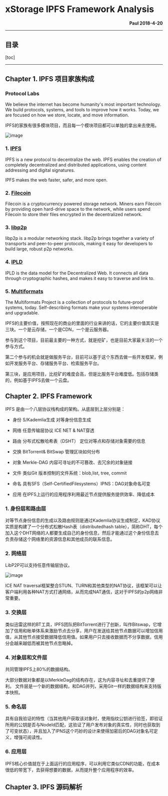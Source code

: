 # xStorage IPFS Framework Analysis

**<p align="right">Paul 2018-4-20</p>**

***
## 目录
[toc]
***

## Chapter 1. IPFS 项目家族构成

### Protocol Labs

We believe the internet has become humanity's most important technology. We build protocols, systems, and tools to improve how it works. Today, we are focused on how we store, locate, and move information.

IPFS的家族有很多模块项目，而且每一个模块项目都可以单独的拿出来去使用。

![image](https://github.com/xStorage/documents/raw/master/Resource/ipfs-familly)

### 1. [IPFS](https://ipfs.io)

IPFS is a new protocol to decentralize the web. IPFS enables the creation of completely decentralized and distributed applications, using content addressing and digital signatures.

IPFS makes the web faster, safer, and more open.

### 2. [Filecoin](https://filecoin.io)

Filecoin is a cryptocurrency powered storage network. Miners earn Filecoin by providing open hard-drive space to the network, while users spend Filecoin to store their files encrypted in the decentralized network.

### 3. [libp2p](https://libp2p.io)

libp2p is a modular networking stack. libp2p brings together a variety of transports and peer-to-peer protocols, making it easy for developers to build large, robust p2p networks.

### 4. [IPLD](https://ipld.io)

IPLD is the data model for the Decentralized Web. It connects all data through cryptographic hashes, and makes it easy to traverse and link to.

### 5. [Multiformats](http://multiformats.io/)

The Multiformats Project is a collection of protocols to future-proof systems, today. Self-describing formats make your systems interoperable and upgradable.


IPFS的主要价值，按照现在的商业的里面的行业来讲的话，它的主要价值其实是三块。一个是云存储，一个是CDN，一个是云服务器。

参与到这个项目，目前最主要的一种方式，就是挖矿，也是目前大家最关注的一个参与方式。

第二个参与的机会就是做服务平台，目前可以基于这个东西去做一些开发框架，例如开发服务平台、存储服务平台、检索服务平台。

第三块，是应用项目，比挖矿的难度会高，但是比服务平台难度低。包括存储类的，例如基于IPFS去做一个云盘。

## Chapter 2. IPFS Framework

IPFS 是由一个八层协议栈构成的架构。从底层到上层分别是：

- 身份       S/Kademlia生成     对等身份信息生成

- 网络       任意传输层协议     ICE NET & NAT穿透

- 路由       分布式松散哈希表（DSHT）    定位对等点和存储对象需要的信息

- 交换       BitTorrent& BitSwap     管理区块如何分布

- 对象       Merkle-DAG     内容可寻址的不可篡改、去冗余的对象链接

- 文件       类似Git 版本控制的文件系统：blob,list, tree, commit

- 命名       具有SFS（Self-CertifiedFilesystems）IPNS：DAG对象命名可变

- 应用       在IPFS上运行的应用程序利用最近节点提供服务提供效率、降低成本

### 1. 身份层和路由层

对等节点身份信息的生成以及路由规则是通过Kademlia协议生成制定，KAD协议实质是构建了一个分布式松散Hash表（distributedhash table），简称DHT，每个加入这个DHT网络的人都要生成自己的身份信息，然后才能通过这个身份信息去负责存储这个网络里的资源信息和其他成员的联系信息。

### 2. 网络层

LibP2P可以支持任意传输层协议。

![image](https://github.com/xStorage/documents/raw/master/Resource/libp2p)

ICE NAT traversal框架整合STUN、TURN和其他类型的NAT协议，该框架可以让客户端利用各种NAT方式打通网络，从而完成NAT通信，这对于IPFS的p2p网络非常重要。

### 3. 交换层

类似迅雷这样的BT工具，IPFS团队把BitTorrent进行了创新，叫作Bitswap，它增加了信用和帐单体系来激励节点去分享，用户在发送给其他节点数据可以增加信用值，从其他节点接受数据降低信用值。如果用户只去接收数据而不分享数据，信用分会越来越低而被其他节点忽略掉。

### 4. 对象层和文件层

共同管理IPFS上80%的数据结构。

大部分数据对象都是以MerkleDag的结构存在，这为内容寻址和去重提供了便利。
文件层是一个新的数据结构，和DAG并列，采用Git一样的数据结构来支持版本快照。

### 5. 命名层

具有自我验证的特性（当其他用户获取该对象时，使用指纹公钥进行验签，即验证所用的公钥是否与NodeId匹配，这验证了用户发布对象的真实性，同时也获取到了可变状态），并且加入了IPNS这个巧妙的设计来使得加密后的DAG对象名可定义，增强可阅读性。

### 6. 应用层

IPFS核心价值就在于上面运行的应用程序，可以利用它类似CDN的功能，在成本很低的带宽下，去获得想要的数据，从而提升整个应用程序的效率。

## Chapter 3. IPFS 源码解析
